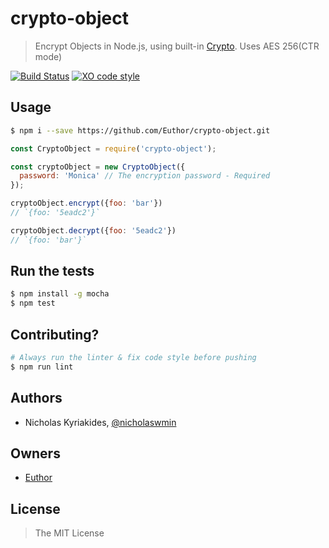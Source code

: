 # crypto-object
> Encrypt Objects in Node.js, using built-in [Crypto][1].
> Uses AES 256(CTR mode)

[![Build Status](https://travis-ci.org/Euthor/crypto-object.svg?branch=master)](https://travis-ci.org/Euthor/crypto-object)
[![XO code style](https://img.shields.io/badge/code_style-XO-5ed9c7.svg)](https://github.com/sindresorhus/xo)

## Usage

```bash
$ npm i --save https://github.com/Euthor/crypto-object.git
```

```javascript
const CryptoObject = require('crypto-object');

const cryptoObject = new CryptoObject({
  password: 'Monica' // The encryption password - Required
});

cryptoObject.encrypt({foo: 'bar'})
// `{foo: '5eadc2'}`

cryptoObject.decrypt({foo: '5eadc2'})
// `{foo: 'bar'}`
```

## Run the tests

```bash
$ npm install -g mocha
$ npm test
```

## Contributing?

```bash
# Always run the linter & fix code style before pushing
$ npm run lint
```

## Authors

- Nicholas Kyriakides, [@nicholaswmin][2]

## Owners

- [Euthor][3]

## License

> The MIT License

[1]: https://nodejs.org/api/crypto.html
[2]: https://github.com/nicholaswmin
[3]: https://github.com/Euthor
